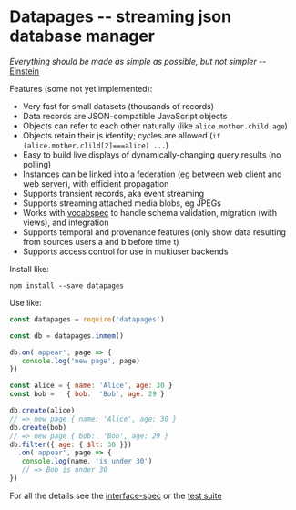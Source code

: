 Datapages -- streaming json database manager
============================================

_Everything should be made as simple as possible, but not simpler_ -- [Einstein](http://quoteinvestigator.com/2011/05/13/einstein-simple/)

Features (some not yet implemented):

* Very fast for small datasets (thousands of records)
* Data records are JSON-compatible JavaScript objects
* Objects can refer to each other naturally (like `alice.mother.child.age`)
* Objects retain their js identity; cycles are allowed (`if (alice.mother.clild[2]===alice) ...`)
* Easy to build live displays of dynamically-changing query results (no
polling)
* Instances can be linked into a federation (eg between web client and web server), with efficient propagation
* Supports transient records, aka event streaming
* Supports streaming attached media blobs, eg JPEGs
* Works with [vocabspec](https://github.com/sandhawke/vocabspec) to handle
schema validation, migration (with views), and integration
* Supports temporal and provenance features (only show data resulting from sources users a and b before time t)
* Supports access control for use in multiuser backends

Install like:

```shell
npm install --save datapages
```

Use like:

```js
const datapages = require('datapages')

const db = datapages.inmem()

db.on('appear', page => {
   console.log('new page', page)
})

const alice = { name: 'Alice', age: 30 }
const bob =   { bob:  'Bob', age: 29 }

db.create(alice)
// => new page { name: 'Alice', age: 30 }
db.create(bob)
// => new page { bob:  'Bob', age: 29 }
db.filter({ age: { $lt: 30 }})
  .on('appear', page => {
   console.log(name, 'is under 30')
   // => Bob is under 30
})
```

For all the details see the
[interface-spec](interface-spec.html)
or the
[test suite](test)




